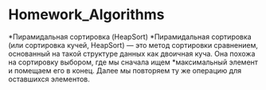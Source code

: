 # Homework_Algorithms
*Пирамидальная сортировка (HeapSort)
*Пирамидальная сортировка (или сортировка кучей, HeapSort) — это метод сортировки сравнением, основанный на такой структуре данных как двоичная куча. Она похожа на сортировку выбором, где мы сначала ищем *максимальный элемент и помещаем его в конец. Далее мы повторяем ту же операцию для оставшихся элементов.
